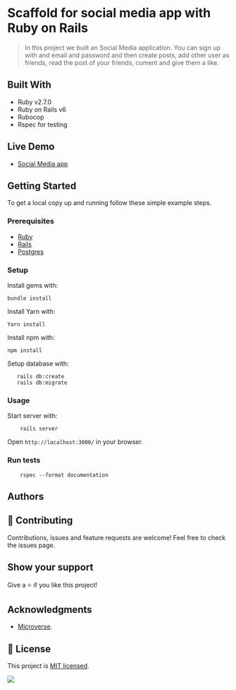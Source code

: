 # Scaffold for social media app with Ruby on Rails

> In this project we built an Social Media application. You can sign up with and email and password and then create posts, add other user as friends, read the post of your friends, coment and give them a like.

## Built With

- Ruby v2.7.0
- Ruby on Rails v6
- Rubocop
- Rspec for testing

## Live Demo

- [Social Media app]()

## Getting Started

To get a local copy up and running follow these simple example steps.

### Prerequisites

- [Ruby](https://www.ruby-lang.org/en/downloads/)
- [Rails](http://railsinstaller.org/en)
- [Postgres](https://www.postgresql.org/download/)

### Setup

Install gems with:

```
bundle install
```

Install Yarn with:

```
Yarn install
```
Install npm with:

```
npm install
```

Setup database with:

```
   rails db:create
   rails db:migrate
```

### Usage

Start server with:

```
    rails server
```

Open `http://localhost:3000/` in your browser.

### Run tests

```
    rspec --format documentation
```

## Authors


## 🤝 Contributing

Contributions, issues and feature requests are welcome!
Feel free to check the issues page.

## Show your support

Give a ⭐️ if you like this project!

## Acknowledgments

- [Microverse](https://www.microverse.org/).


## 📝 License

This project is [MIT licensed](LICENSE).

![](https://img.shields.io/badge/Microverse-blueviolet)

